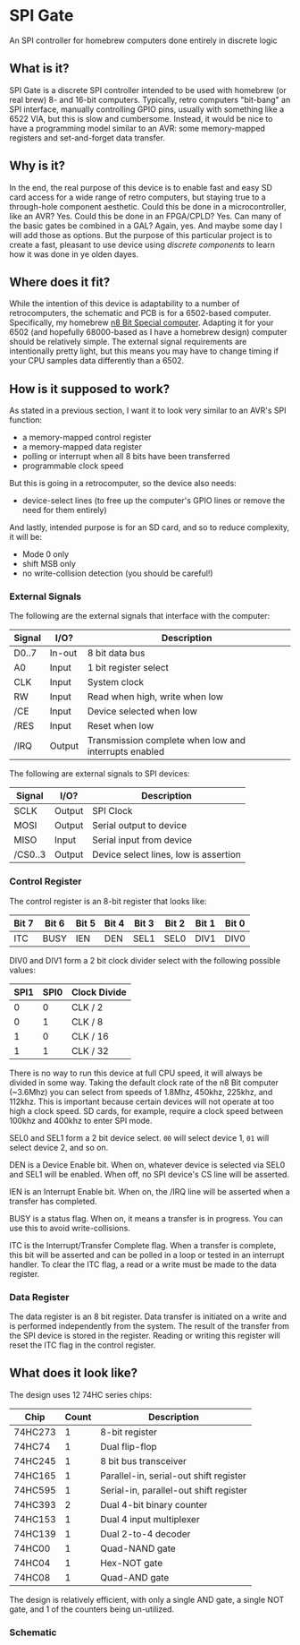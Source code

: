 # SPI Gate

An SPI controller for homebrew computers done entirely in discrete logic

## What is it?

SPI Gate is a discrete SPI controller intended to be used with homebrew (or real brew) 8- and 16-bit computers.
Typically, retro computers "bit-bang" an SPI interface, manually controlling GPIO pins, usually with something like a 6522 VIA, but this is slow and cumbersome.
Instead, it would be nice to have a programming model similar to an AVR: some memory-mapped registers and set-and-forget data transfer.

## Why is it?

In the end, the real purpose of this device is to enable fast and easy SD card access for a wide range of retro computers, but staying true to a through-hole component aesthetic.
Could this be done in a microcontroller, like an AVR?
Yes.
Could this be done in an FPGA/CPLD?
Yes.
Can many of the basic gates be combined in a GAL?
Again, yes.
And maybe some day I will add those as options.
But the purpose of this particular project is to create a fast, pleasant to use device using *discrete components* to learn how it was done in ye olden dayes.

## Where does it fit?

While the intention of this device is adaptability to a number of retrocomputers, the schematic and PCB is for a 6502-based computer.
Specifically, my homebrew [n8 Bit Special computer](https://github.com/nrivard/n8-Bit).
Adapting it for your 6502 (and hopefully 68000-based as I have a homebrew design) computer should be relatively simple.
The external signal requirements are intentionally pretty light, but this means you may have to change timing if your CPU samples data differently than a 6502.

## How is it supposed to work?

As stated in a previous section, I want it to look very similar to an AVR's SPI function:

* a memory-mapped control register
* a memory-mapped data register
* polling or interrupt when all 8 bits have been transferred
* programmable clock speed

But this is going in a retrocomputer, so the device also needs:
* device-select lines (to free up the computer's GPIO lines or remove the need for them entirely)

And lastly, intended purpose is for an SD card, and so to reduce complexity, it will be:
* Mode 0 only
* shift MSB only
* no write-collision detection (you should be careful!)

### External Signals

The following are the external signals that interface with the computer:

| Signal | I/O? | Description |
| --- | --- | --- |
| D0..7 | In-out | 8 bit data bus |
| A0 | Input | 1 bit register select |
| CLK | Input | System clock |
| RW | Input | Read when high, write when low |
| /CE | Input | Device selected when low |
| /RES | Input | Reset when low |
| /IRQ | Output | Transmission complete when low and interrupts enabled |

The following are external signals to SPI devices:

| Signal | I/O? | Description |
| --- | --- | --- |
| SCLK | Output | SPI Clock |
| MOSI | Output | Serial output to device |
| MISO | Input | Serial input from device |
| /CS0..3 | Output | Device select lines, low is assertion |

### Control Register

The control register is an 8-bit register that looks like:


| Bit 7 | 	Bit 6 |	Bit 5 |	Bit 4 |	Bit 3 |	Bit 2 |	Bit 1 |	Bit 0 |
| ---   | ---     | ---   | ---   | ---   | ---   | ---   | --- |
| ITC | BUSY | IEN | DEN | SEL1 | SEL0 | DIV1 | DIV0 |

DIV0 and DIV1 form a 2 bit clock divider select with the following possible values:

| SPI1 | SPI0 | Clock Divide |
| - | - | - |
| 0 | 0 | CLK / 2 |
| 0 | 1 | CLK / 8 |
| 1 | 0 | CLK / 16 |
| 1 | 1 | CLK / 32 |

There is no way to run this device at full CPU speed, it will always be divided in some way.
Taking the default clock rate of the n8 Bit computer (~3.6Mhz) you can select from speeds of 1.8Mhz, 450khz, 225khz, and 112khz.
This is important because certain devices will not operate at too high a clock speed.
SD cards, for example, require a clock speed between 100khz and 400khz to enter SPI mode.

SEL0 and SEL1 form a 2 bit device select.
`00` will select device 1, `01` will select device 2, and so on.

DEN is a Device Enable bit.
When on, whatever device is selected via SEL0 and SEL1 will be enabled. When off, no SPI device's CS line will be asserted.

IEN is an Interrupt Enable bit. When on, the /IRQ line will be asserted when a transfer has completed.

BUSY is a status flag.
When on, it means a transfer is in progress.
You can use this to avoid write-collisions.

ITC is the Interrupt/Transfer Complete flag.
When a transfer is complete, this bit will be asserted and can be polled in a loop or tested in an interrupt handler.
To clear the ITC flag, a read or a write must be made to the data register.

### Data Register

The data register is an 8 bit register.
Data transfer is initiated on a write and is performed independently from the system.
The result of the transfer from the SPI device is stored in the register.
Reading or writing this register will reset the ITC flag in the control register.

## What does it look like?

The design uses 12 74HC series chips:

| Chip | Count | Description |
| --- | --- | --- |
| 74HC273 | 1 | 8-bit register |
| 74HC74 | 1 | Dual flip-flop |
| 74HC245 | 1 | 8 bit bus transceiver |
| 74HC165 | 1 | Parallel-in, serial-out shift register |
| 74HC595 | 1 | Serial-in, parallel-out shift register |
| 74HC393 | 2 | Dual 4-bit binary counter |
| 74HC153 | 1 | Dual 4 input multiplexer |
| 74HC139 | 1 | Dual 2-to-4 decoder |
| 74HC00 | 1 | Quad-NAND gate |
| 74HC04 | 1 | Hex-NOT gate |
| 74HC08 | 1 | Quad-AND gate |

The design is relatively efficient, with only a single AND gate, a single NOT gate, and 1 of the counters being un-utilized.

### Schematic

